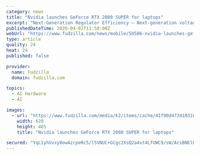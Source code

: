 ```yaml
---
category: news
title: "Nvidia launches GeForce RTX 2080 SUPER for laptops"
excerpt: "Next-Generation Regulator Efficiency — Next-generation voltage regulators help optimize system design so the GPU runs more efficiently while delivering higher overall performance. Deep Learning Super Sampling 2.0 — Powered by dedicated AI processors on RTX GPUs called Tensor Cores, DLSS 2.0 is an improved deep learning neural network that ..."
publishedDateTime: 2020-04-02T11:50:00Z
webUrl: "https://www.fudzilla.com/news/mobile/50586-nvidia-launches-geforce-rtx-2080-super-for-laptops"
type: article
quality: 24
heat: 24
published: false

provider:
  name: Fudzilla
  domain: fudzilla.com

topics:
  - AI Hardware
  - AI

images:
  - url: "https://www.fudzilla.com/media/k2/items/cache/41f90d47341031895dba02abf8e05431_L.jpg"
    width: 620
    height: 465
    title: "Nvidia launches GeForce RTX 2080 SUPER for laptops"

secured: "YqL1yhUvxy0owAzcpeRc5/l5VNUC+GCgc2XsQ2a4xt4LfUWC9/sW/AcsBNElPFFSr11UcFOci0yE2oGV5weIOCHYL05c2dqW780vxm/mb0i50/r9w9Dp9s1Sq1J/FfZRjyxmcyBngVb+tqTxKn3ia/nSSJog7BmXsksNHtib/3WLITN3Plth+kEGcshUp9xN7Oi6qJ60V+6Kz3B5Sw1kR/qw7e8noXkAltSaKi1Uk+sbxC6dxX2Q5XW/qaqX+fWJ6G9RvORWO8USuqWvV1gi5qBhqOoYGK0rinapYBAon2OTPYN7kxc9W7sRNAd3yy38Of5rxdGLl/PLhi50c9deObgNijFqbVWA/ihTzFl6/9zfX5BNfUj9mYezxJd1u7C4V78ONdBtT+YM6EATsDEvt367aBwugsPMyjof2QFMZs02doJYeAApFKnNbG+0jdv7TtJjPrJ5c3emslaxET0fB8eIJ33Km5EsyG4iz/uuki4=;LgVzjRTbvv1DVs3NoofKXg=="
---
```


